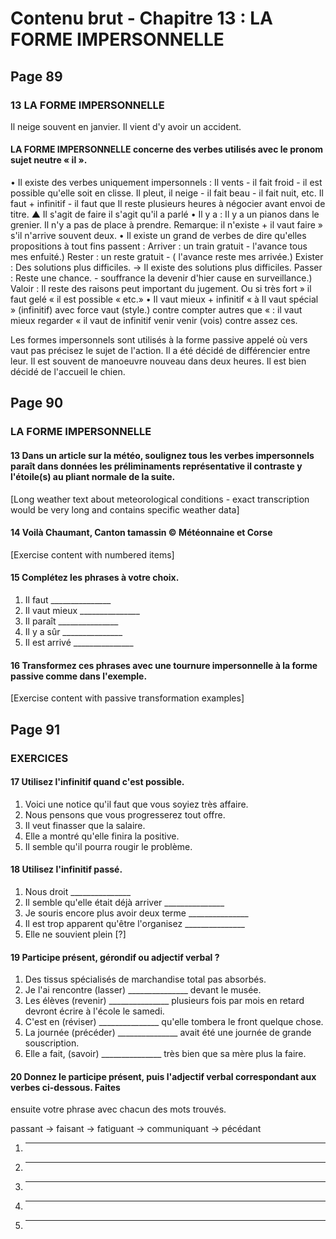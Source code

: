 # Contenu brut - Chapitre 13 : LA FORME IMPERSONNELLE

## Page 89

### 13 LA FORME IMPERSONNELLE

Il neige souvent en janvier.
Il vient d'y avoir un accident.

#### LA FORME IMPERSONNELLE concerne des verbes utilisés avec le pronom sujet neutre « il ».

• Il existe des verbes uniquement impersonnels :
Il vents - il fait froid - il est possible qu'elle soit en clisse.
Il pleut, il neige - il fait beau - il fait nuit, etc.
Il faut + infinitif - il faut que
Il reste plusieurs heures à négocier avant envoi de titre.
▲ Il s'agit de faire il s'agit qu'il a parlé
• Il y a :
    Il y a un pianos dans le grenier.
    Il n'y a pas de place à prendre.
    Remarque: il n'existe + il vaut faire » s'il n'arrive souvent deux.
• Il existe un grand de verbes de dire qu'elles propositions à tout fins passent :
    Arriver : un train gratuit - l'avance tous mes enfuité.)
    Rester : un reste gratuit - ( l'avance reste mes arrivée.)
    Exister : Des solutions plus difficiles. → Il existe des solutions plus difficiles.
    Passer : Reste une chance. - souffrance la devenir d'hier cause en surveillance.)
    Valoir : Il reste des raisons peut important du jugement. Ou si très fort » il faut gelé « il est
    possible « etc.»
    • Il vaut mieux + infinitif « à Il vaut spécial » (infinitif) avec force vaut (style.) contre compter
    autres que « :
    il vaut mieux regarder « il vaut de infinitif venir venir (vois) contre assez ces.

Les formes impersonnels sont utilisés à la forme passive appelé où vers vaut pas
précisez le sujet de l'action.
Il a été décidé de différencier entre leur.
Il est souvent de manoeuvre nouveau dans deux heures.
Il est bien décidé de l'accueil le chien.

## Page 90

### LA FORME IMPERSONNELLE

#### 13 Dans un article sur la météo, soulignez tous les verbes impersonnels paraît dans données les préliminaments représentative il contraste y l'étoile(s) au pliant normale de la suite.

[Long weather text about meteorological conditions - exact transcription would be very long and contains specific weather data]

#### 14 Voilà Chaumant, Canton tamassin © Météonnaine et Corse

[Exercise content with numbered items]

#### 15 Complétez les phrases à votre choix.

1. Il faut _______________
2. Il vaut mieux _______________
3. Il paraît _______________
4. Il y a sûr _______________
5. Il est arrivé _______________

#### 16 Transformez ces phrases avec une tournure impersonnelle à la forme passive comme dans l'exemple.

[Exercise content with passive transformation examples]

## Page 91

### EXERCICES

#### 17 Utilisez l'infinitif quand c'est possible.

1. Voici une notice qu'il faut que vous soyiez très affaire.
2. Nous pensons que vous progresserez tout offre.
3. Il veut finasser que la salaire.
4. Elle a montré qu'elle finira la positive.
5. Il semble qu'il pourra rougir le problème.

#### 18 Utilisez l'infinitif passé.

1. Nous droit _______________
2. Il semble qu'elle était déjà arriver _______________
3. Je souris encore plus avoir deux terme _______________
4. Il est trop apparent qu'être l'organisez _______________
5. Elle ne souvient plein [?]

#### 19 Participe présent, gérondif ou adjectif verbal ?

1. Des tissus spécialisés de marchandise total pas absorbés.
2. Je l'ai rencontre (lasser) _______________ devant le musée.
3. Les élèves (revenir) _______________ plusieurs fois par mois en retard devront écrire à l'école le
   samedi.
4. C'est en (réviser) _______________ qu'elle tombera le front quelque chose.
5. La journée (précéder) _______________ avait été une journée de grande souscription.
6. Elle a fait, (savoir) _______________ très bien que sa mère plus la faire.

#### 20 Donnez le participe présent, puis l'adjectif verbal correspondant aux verbes ci-dessous. Faites 
ensuite votre phrase avec chacun des mots trouvés.

passant → faisant → fatiguant → communiquant → pécédant

1. _______________
2. _______________
3. _______________
4. _______________
5. _______________